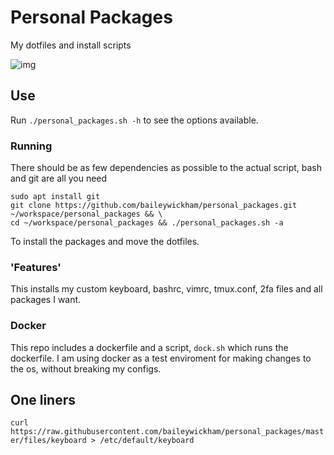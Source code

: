 # Personal Packages
My dotfiles and install scripts

![img](https://raw.githubusercontent.com/baileywickham/personal_packages/master/files/screencap.png)

## Use
Run `./personal_packages.sh -h` to see the options available. 

### Running
There should be as few dependencies as possible to the actual script, bash and git are all you need
```
sudo apt install git
git clone https://github.com/baileywickham/personal_packages.git ~/workspace/personal_packages && \ 
cd ~/workspace/personal_packages && ./personal_packages.sh -a
``` 
To install the packages and move the dotfiles.

### 'Features'
This installs my custom keyboard, bashrc, vimrc, tmux.conf, 2fa files and all packages I want.

### Docker
This repo includes a dockerfile and a script, ```dock.sh``` which runs the dockerfile. I am using docker as a test enviroment for making changes to the os, without breaking my configs. 

## One liners
```curl https://raw.githubusercontent.com/baileywickham/personal_packages/master/files/keyboard > /etc/default/keyboard```
